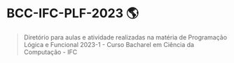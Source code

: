 # BCC-IFC-PLF-2023 :earth_americas:
> Diretório para aulas e atividade realizadas na matéria de Programação Lógica e Funcional 2023-1 - Curso Bacharel em Ciência da Computação - IFC
